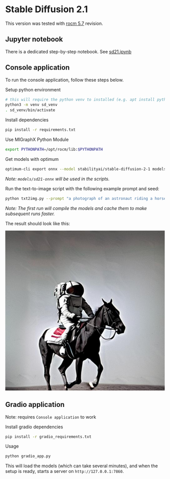 # Stable Diffusion 2.1

This version was tested with [rocm 5.7](https://github.com/ROCmSoftwarePlatform/AMDMIGraphX/tree/rocm-5.7.0) revision.

## Jupyter notebook

There is a dedicated step-by-step notebook. See [sd21.ipynb](./sd21.ipynb)

## Console application

To run the console application, follow these steps below.

Setup python environment

```bash
# this will require the python venv to installed (e.g. apt install python3.8-venv)
python3 -m venv sd_venv
. sd_venv/bin/activate
```

Install dependencies

```bash
pip install -r requirements.txt
```

Use MIGraphX Python Module

```bash
export PYTHONPATH=/opt/rocm/lib:$PYTHONPATH
```

Get models with optimum

```bash
optimum-cli export onnx --model stabilityai/stable-diffusion-2-1 models/sd21-onnx --task stable-diffusion
```
*Note: `models/sd21-onnx` will be used in the scripts.*

Run the text-to-image script with the following example prompt and seed:

```bash
python txt2img.py --prompt "a photograph of an astronaut riding a horse" --seed 13 --output astro_horse.jpg
```
*Note: The first run will compile the models and cache them to make subsequent runs faster.*

The result should look like this:

![example_output.jpg](./example_output.jpg)

## Gradio application

Note: requires `Console application` to work

Install gradio dependencies

```bash
pip install -r gradio_requirements.txt
```

Usage

```bash
python gradio_app.py
```

This will load the models (which can take several minutes), and when the setup is ready, starts a server on `http://127.0.0.1:7860`.
